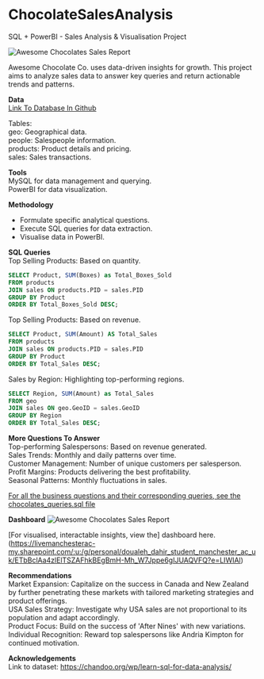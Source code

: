 # ChocolateSalesAnalysis
SQL + PowerBI - Sales Analysis &amp; Visualisation Project 

![Awesome Chocolates Sales Report](https://github.com/deedahir/ChocolateSalesAnalysis/assets/134728340/79d6bd17-0646-4f59-b20c-eff821da3fd5)

Awesome Chocolate Co. uses data-driven insights for growth. This project aims to analyze sales data to answer key queries and return actionable trends and patterns.  

**Data**  
[Link To Database In Github](awesome-chocolates-data.sql)  

Tables:    
geo: Geographical data.  
people: Salespeople information.  
products: Product details and pricing.  
sales: Sales transactions.  

**Tools**  
MySQL for data management and querying.  
PowerBI for data visualization.  

**Methodology**

- Formulate specific analytical questions.
- Execute SQL queries for data extraction.
- Visualise data in PowerBI.
  
**SQL Queries**  
Top Selling Products: Based on quantity.
```sql
SELECT Product, SUM(Boxes) as Total_Boxes_Sold 
FROM products 
JOIN sales ON products.PID = sales.PID
GROUP BY Product
ORDER BY Total_Boxes_Sold DESC;
```   
Top Selling Products: Based on revenue.
```sql
SELECT Product, SUM(Amount) AS Total_Sales
FROM products 
JOIN sales ON products.PID = sales.PID
GROUP BY Product
ORDER BY Total_Sales DESC;
```

Sales by Region: Highlighting top-performing regions.  
```sql
SELECT Region, SUM(Amount) as Total_Sales 
FROM geo 
JOIN sales ON geo.GeoID = sales.GeoID
GROUP BY Region
ORDER BY Total_Sales DESC;
```

**More Questions To Answer**  
Top-performing Salespersons: Based on revenue generated.  
Sales Trends: Monthly and daily patterns over time.  
Customer Management: Number of unique customers per salesperson.  
Profit Margins: Products delivering the best profitability.  
Seasonal Patterns: Monthly fluctuations in sales.  

[For all the business questions and their corresponding queries, see the chocolates_queries.sql file](chocolates_queries.sql)  

**Dashboard**
![Awesome Chocolates Sales Report](https://github.com/deedahir/ChocolateSalesAnalysis/assets/134728340/79d6bd17-0646-4f59-b20c-eff821da3fd5)  

[For visualised, interactable insights, view the] dashboard here.(https://livemanchesterac-my.sharepoint.com/:u:/g/personal/doualeh_dahir_student_manchester_ac_uk/ETbBclAa4zlElTSZAFhkBEgBmH-Mh_W7Jppe6gIJUAQVFQ?e=LIWIAl)  

**Recommendations**  
Market Expansion: Capitalize on the success in Canada and New Zealand by further penetrating these markets with tailored marketing strategies and product offerings.  
USA Sales Strategy: Investigate why USA sales are not proportional to its population and adapt accordingly.  
Product Focus: Build on the success of 'After Nines' with new variations.  
Individual Recognition: Reward top salespersons like Andria Kimpton for continued motivation.  

**Acknowledgements**  
Link to dataset: https://chandoo.org/wp/learn-sql-for-data-analysis/
